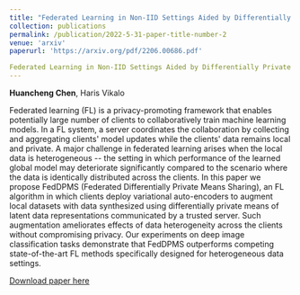 ```yaml
---
title: "Federated Learning in Non-IID Settings Aided by Differentially Private Synthetic Data"
collection: publications
permalink: /publication/2022-5-31-paper-title-number-2
venue: 'arxiv'
paperurl: 'https://arxiv.org/pdf/2206.00686.pdf'

Federated Learning in Non-IID Settings Aided by Differentially Private Synthetic Data
---
```

**Huancheng Chen**, Haris Vikalo

Federated learning (FL) is a privacy-promoting framework that enables potentially large number of clients to collaboratively train machine learning models. In a FL system, a server coordinates the collaboration by collecting and aggregating clients' model updates while the clients' data remains local and private. A major challenge in federated learning arises when the local data is heterogeneous -- the setting in which performance of the learned global model may deteriorate significantly compared to the scenario where the data is identically distributed across the clients. In this paper we propose FedDPMS (Federated Differentially Private Means Sharing), an FL algorithm in which clients deploy variational auto-encoders to augment local datasets with data synthesized using differentially private means of latent data representations communicated by a trusted server. Such augmentation ameliorates effects of data heterogeneity across the clients without compromising privacy. Our experiments on deep image classification tasks demonstrate that FedDPMS outperforms competing state-of-the-art FL methods specifically designed for heterogeneous data settings.

[Download paper here](https://arxiv.org/pdf/2206.00686.pdf)


